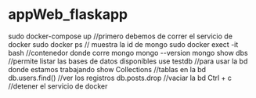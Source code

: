 # appWeb_flaskapp
sudo docker-compose up //primero debemos de correr el servicio de docker
sudo docker ps // muestra la id de mongo
sudo docker exect -it <id> bash //contenedor donde corre mongo
mongo --version
mongo
show dbs //permite listar las bases de datos disponibles
use testdb //para usar la bd donde estamos trabajando
show Collections //tablas en la bd
db.users.find() //ver los registros
db.posts.drop //vaciar la bd
Ctrl + c //detener el servicio de docker
